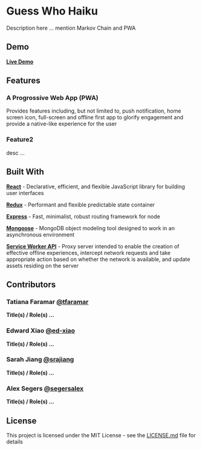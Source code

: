 # Guess Who Haiku

Description here ... mention Markov Chain and PWA

## Demo
**[Live Demo](https://<heroku-url>)**


## Features

### A Progrossive Web App (PWA)

Provides features including, but not limited to, push notification, home screen icon, full-screen and offline first app to glorify engagement and provide a native-like experience for the user


### Feature2

desc ...


## Built With

**[React](https://www.npmjs.com/package/react)** - Declarative, efficient, and flexible JavaScript library for building user interfaces

**[Redux](https://www.npmjs.com/package/redux)** - Performant and flexible predictable state container

**[Express](https://www.npmjs.com/package/express)** - Fast, minimalist, robust routing framework for node

**[Mongoose](https://www.npmjs.com/package/mongoose)** - MongoDB object modeling tool designed to work in an asynchronous environment

**[Service Worker API](https://developer.mozilla.org/en-US/docs/Web/API/Service_Worker_API)** - Proxy server intended to enable the creation of effective offline experiences, intercept network requests and take appropriate action based on whether the network is available, and update assets residing on the server

## Contributors

### Tatiana Faramar [@tfaramar](https://github.com/tfaramar/)

**Title(s) / Role(s) ...**

### Edward Xiao [@ed-xiao](https://github.com/ed-xiao/)

**Title(s) / Role(s) ...**

### Sarah Jiang [@srajiang](https://github.com/srajiang/)

**Title(s) / Role(s) ...**

### Alex Segers [@segersalex](https://github.com/segersalex/)

**Title(s) / Role(s) ...**

## License

This project is licensed under the MIT License - see the [LICENSE.md](https://github.com/segersalex/guess-who-haiku/LICENSE.md) file for details